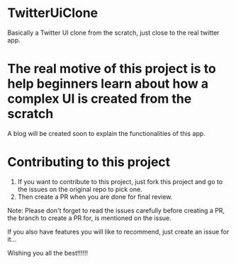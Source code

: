 # TwitterUiClone
Basically a Twitter UI clone from the scratch, just close to the real twitter app.

# The real motive of this project is to help beginners learn about how a complex UI is created from the scratch

A blog will be created soon to explain the functionalities of this app.

# Contributing to this project

1. If you want to contribute to this project, just fork this project and go to the issues on the original repo to pick one.
2. Then create a PR when you are done for final review.

Note: Please don't forget to read the issues carefully before creating a PR, the branch to create a PR for, is mentioned on the issue.

If you also have features you will like to recommend, just create an issue for it...

Wishing you all the best!!!!!!
